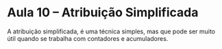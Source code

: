 # Aula 10 – Atribuição Simplificada

A atribuição simplificada, é uma técnica simples, mas que pode ser muito útil quando se trabalha com contadores e acumuladores.
